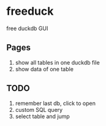 # freeduck

free duckdb GUI

## Pages

1. show all tables in one duckdb file
2. show data of one table

## TODO

1. remember last db, click to open
2. custom  SQL query
3. select table and jump
